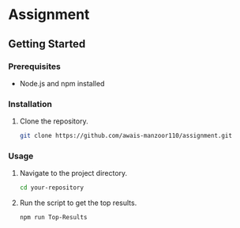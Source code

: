 # Assignment

## Getting Started

### Prerequisites

- Node.js and npm installed

### Installation

1. Clone the repository.
   ```sh
   git clone https://github.com/awais-manzoor110/assignment.git
   ```

### Usage

1. Navigate to the project directory.

   ```sh
   cd your-repository
   ```

2. Run the script to get the top results.
   ```sh
   npm run Top-Results
   ```
